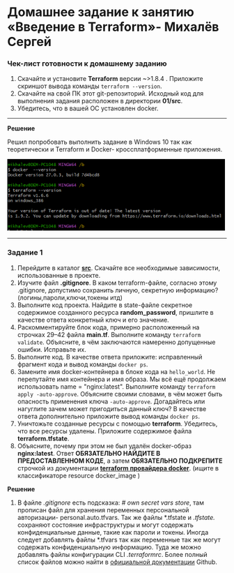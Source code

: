 # Домашнее задание к занятию «Введение в Terraform»- Михалёв Сергей

### Чек-лист готовности к домашнему заданию

1. Скачайте и установите **Terraform** версии ~>1.8.4 . Приложите скриншот вывода команды ```terraform --version```.
2. Скачайте на свой ПК этот git-репозиторий. Исходный код для выполнения задания расположен в директории **01/src**.
3. Убедитесь, что в вашей ОС установлен docker.

------

**Решение**

Решил попробовать выполнить задание в Windows 10 так как теоретически и Terraform и Docker- кроссплатформенные приложения.


 <img src="images/Task_0_1.png" alt="Task_0_1.png" width="500" height="auto">


-----
### Задание 1

1. Перейдите в каталог [**src**](https://github.com/netology-code/ter-homeworks/tree/main/01/src). Скачайте все необходимые зависимости, использованные в проекте. 
2. Изучите файл **.gitignore**. В каком terraform-файле, согласно этому .gitignore, допустимо сохранить личную, секретную информацию?(логины,пароли,ключи,токены итд)
3. Выполните код проекта. Найдите  в state-файле секретное содержимое созданного ресурса **random_password**, пришлите в качестве ответа конкретный ключ и его значение.
4. Раскомментируйте блок кода, примерно расположенный на строчках 29–42 файла **main.tf**.
Выполните команду ```terraform validate```. Объясните, в чём заключаются намеренно допущенные ошибки. Исправьте их.
5. Выполните код. В качестве ответа приложите: исправленный фрагмент кода и вывод команды ```docker ps```.
6. Замените имя docker-контейнера в блоке кода на ```hello_world```. Не перепутайте имя контейнера и имя образа. Мы всё ещё продолжаем использовать name = "nginx:latest". Выполните команду ```terraform apply -auto-approve```.
Объясните своими словами, в чём может быть опасность применения ключа  ```-auto-approve```. Догадайтесь или нагуглите зачем может пригодиться данный ключ? В качестве ответа дополнительно приложите вывод команды ```docker ps```.
8. Уничтожьте созданные ресурсы с помощью **terraform**. Убедитесь, что все ресурсы удалены. Приложите содержимое файла **terraform.tfstate**. 
9. Объясните, почему при этом не был удалён docker-образ **nginx:latest**. Ответ **ОБЯЗАТЕЛЬНО НАЙДИТЕ В ПРЕДОСТАВЛЕННОМ КОДЕ**, а затем **ОБЯЗАТЕЛЬНО ПОДКРЕПИТЕ** строчкой из документации [**terraform провайдера docker**](https://docs.comcloud.xyz/providers/kreuzwerker/docker/latest/docs).  (ищите в классификаторе resource docker_image )

**Решение**
1. В файле *.gitignore* есть подсказка: *# own secret vars store*, там прописан файл для хранения переменных персональной авторизации- personal.auto.tfvars. Так же файлы *.tfstate и *.tfstate.* сохраняют состояние инфраструктуры и могут содержать конфиденциальные данные, такие как пароли и токены. Иногда следует добавлять файлы *.tfvars так как переменные так же могут содержать конфиденциальную информацию. Туда же можно добавлять файлы конфигурации CLI *.terraformrc*. Более полный список файлов можно найти в [официальной документации](https://github.com/github/gitignore/blob/main/Terraform.gitignore) Github.


 
